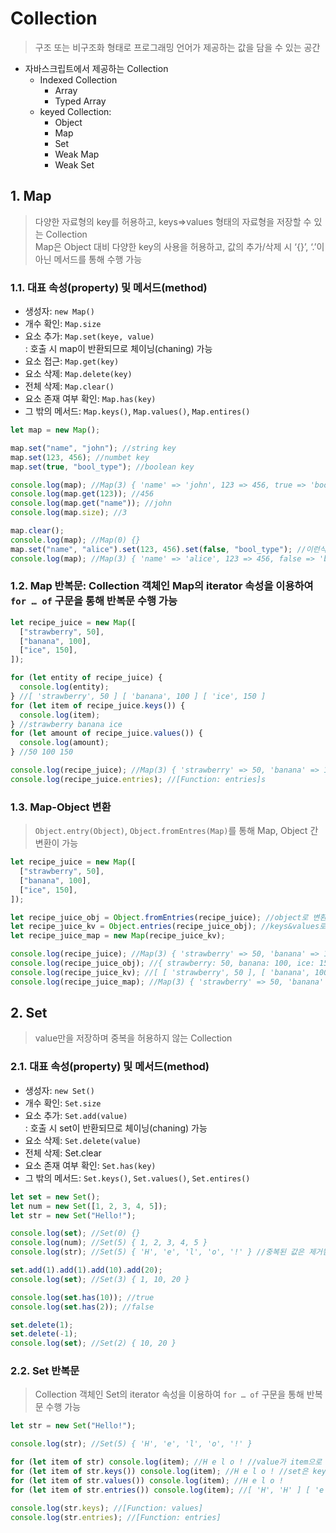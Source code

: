 # Collection

> 구조 또는 비구조화 형태로 프로그래밍 언어가 제공하는 값을 담을 수 있는 공간

- 자바스크립트에서 제공하는 Collection
  - Indexed Collection
    - Array
    - Typed Array
  - keyed Collection:
    - Object
    - Map
    - Set
    - Weak Map
    - Weak Set

## 1. Map

> 다양한 자료형의 key를 허용하고, keys⇒values 형태의 자료형을 저장할 수 있는 Collection  
> Map은 Object 대비 다양한 key의 사용을 허용하고, 값의 추가/삭제 시 ‘{}’, ‘.’이 아닌 메서드를 통해 수행 가능

### 1.1. 대표 속성(property) 및 메서드(method)

- 생성자: `new Map()`
- 개수 확인: `Map.size`
- 요소 추가: `Map.set(keye, value)`  
  : 호출 시 map이 반환되므로 체이닝(chaning) 가능
- 요소 접근: `Map.get(key)`
- 요소 삭제: `Map.delete(key)`
- 전체 삭제: `Map.clear()`
- 요소 존재 여부 확인: `Map.has(key)`
- 그 밖의 메서드: `Map.keys()`, `Map.values()`, `Map.entires()`

```javascript
let map = new Map();

map.set("name", "john"); //string key
map.set(123, 456); //numbet key
map.set(true, "bool_type"); //boolean key

console.log(map); //Map(3) { 'name' => 'john', 123 => 456, true => 'bool_type' }
console.log(map.get(123)); //456
console.log(map.get("name")); //john
console.log(map.size); //3

map.clear();
console.log(map); //Map(0) {}
map.set("name", "alice").set(123, 456).set(false, "bool_type"); //이런식으로도 추가 가능
console.log(map); //Map(3) { 'name' => 'alice', 123 => 456, false => 'bool_type' }
```

### 1.2. Map 반복문: Collection 객체인 Map의 iterator 속성을 이용하여 `for … of` 구문을 통해 반복문 수행 가능

```javascript
let recipe_juice = new Map([
  ["strawberry", 50],
  ["banana", 100],
  ["ice", 150],
]);

for (let entity of recipe_juice) {
  console.log(entity);
} //[ 'strawberry', 50 ] [ 'banana', 100 ] [ 'ice', 150 ]
for (let item of recipe_juice.keys()) {
  console.log(item);
} //strawberry banana ice
for (let amount of recipe_juice.values()) {
  console.log(amount);
} //50 100 150

console.log(recipe_juice); //Map(3) { 'strawberry' => 50, 'banana' => 100, 'ice' => 150 }
console.log(recipe_juice.entries); //[Function: entries]s
```

### 1.3. Map-Object 변환

> `Object.entry(Object)`, `Object.fromEntres(Map)`를 통해 Map, Object 간 변환이 가능

```javascript
let recipe_juice = new Map([
  ["strawberry", 50],
  ["banana", 100],
  ["ice", 150],
]);

let recipe_juice_obj = Object.fromEntries(recipe_juice); //object로 변환
let recipe_juice_kv = Object.entries(recipe_juice_obj); //keys&values로 변환
let recipe_juice_map = new Map(recipe_juice_kv);

console.log(recipe_juice); //Map(3) { 'strawberry' => 50, 'banana' => 100, 'ice' => 150 }
console.log(recipe_juice_obj); //{ strawberry: 50, banana: 100, ice: 150 }
console.log(recipe_juice_kv); //[ [ 'strawberry', 50 ], [ 'banana', 100 ], [ 'ice', 150 ] ]
console.log(recipe_juice_map); //Map(3) { 'strawberry' => 50, 'banana' => 100, 'ice' => 150 }
```

## 2. Set

> value만을 저장하며 중복을 허용하지 않는 Collection

### 2.1. 대표 속성(property) 및 메서드(method)

- 생성자: `new Set()`
- 개수 확인: `Set.size`
- 요소 추가: `Set.add(value)`  
  : 호출 시 set이 반환되므로 체이닝(chaning) 가능
- 요소 삭제: `Set.delete(value)`
- 전체 삭제: Set.clear
- 요소 존재 여부 확인: `Set.has(key)`
- 그 밖의 메서드: `Set.keys()`, `Set.values()`, `Set.entires()`

```javascript
let set = new Set();
let num = new Set([1, 2, 3, 4, 5]);
let str = new Set("Hello!");

console.log(set); //Set(0) {}
console.log(num); //Set(5) { 1, 2, 3, 4, 5 }
console.log(str); //Set(5) { 'H', 'e', 'l', 'o', '!' } //중복된 값은 제거됨

set.add(1).add(1).add(10).add(20);
console.log(set); //Set(3) { 1, 10, 20 }

console.log(set.has(10)); //true
console.log(set.has(2)); //false

set.delete(1);
set.delete(-1);
console.log(set); //Set(2) { 10, 20 }
```

### 2.2. Set 반복문

> Collection 객체인 Set의 iterator 속성을 이용하여 `for … of` 구문을 통해 반복문 수행 가능

```javascript
let str = new Set("Hello!");

console.log(str); //Set(5) { 'H', 'e', 'l', 'o', '!' }

for (let item of str) console.log(item); //H e l o ! //value가 item으로 리턴
for (let item of str.keys()) console.log(item); //H e l o ! //set은 key가 없으므로 value가 리턴
for (let item of str.values()) console.log(item); //H e l o !
for (let item of str.entries()) console.log(item); //[ 'H', 'H' ] [ 'e', 'e' ] [ 'l', 'l' ] [ 'o', 'o' ] [ '!', '!' ] //Map과 호환성을 위해 [value, value]형태로 반환

console.log(str.keys); //[Function: values]
console.log(str.entries); //[Function: entries]
```
